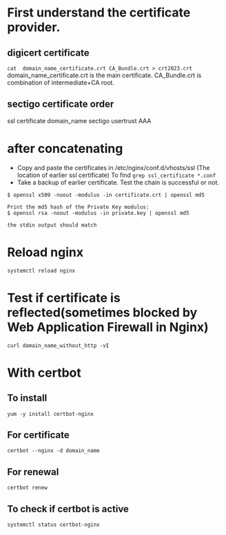 
# First understand the certificate provider.
## digicert certificate
`cat  domain_name_certificate.crt CA_Bundle.crt > crt2023.crt`
domain_name_certificate.crt is the main certificate.
CA_Bundle.crt is combination of intermediate+CA root.
## sectigo certificate order
ssl certificate 
domain_name 
sectigo
usertrust
AAA

# after concatenating
- Copy and paste the certificates in /etc/nginx/conf.d/vhosts/ssl (The location of earlier ssl certificate) To find `grep ssl_certificate *.conf`
- Take a backup of earlier certificate.
Test the chain is successful or not.


```
$ openssl x509 -noout -modulus -in certificate.crt | openssl md5

Print the md5 hash of the Private Key modulus:
$ openssl rsa -noout -modulus -in private.key | openssl md5

the stdin output should match
```
# Reload nginx
`systemctl reload nginx`

# Test if certificate is reflected(sometimes blocked by Web Application Firewall in Nginx)
```
curl domain_name_without_http -vI
```

# With certbot
## To install
`yum -y install certbot-nginx`
## For certificate
`certbot --nginx -d domain_name`
## For renewal
`certbot renew`

## To check if certbot is active
```
systemctl status certbot-nginx
```

